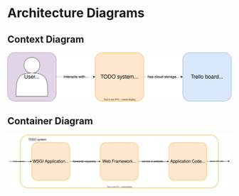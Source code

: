 # Architecture Diagrams

## Context Diagram
![Context Diagram](./resources/ContextDiagram.svg)

## Container Diagram
![Container Diagram](./resources/ContainerDiagram.svg)
